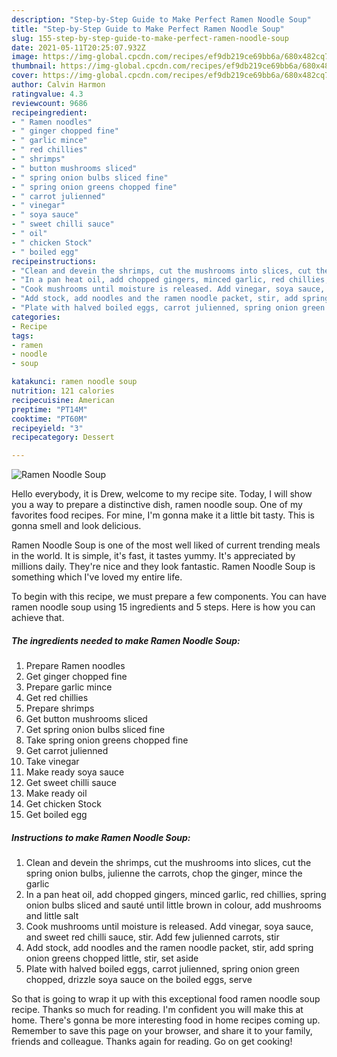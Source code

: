 ```yaml
---
description: "Step-by-Step Guide to Make Perfect Ramen Noodle Soup"
title: "Step-by-Step Guide to Make Perfect Ramen Noodle Soup"
slug: 155-step-by-step-guide-to-make-perfect-ramen-noodle-soup
date: 2021-05-11T20:25:07.932Z
image: https://img-global.cpcdn.com/recipes/ef9db219ce69bb6a/680x482cq70/ramen-noodle-soup-recipe-main-photo.jpg
thumbnail: https://img-global.cpcdn.com/recipes/ef9db219ce69bb6a/680x482cq70/ramen-noodle-soup-recipe-main-photo.jpg
cover: https://img-global.cpcdn.com/recipes/ef9db219ce69bb6a/680x482cq70/ramen-noodle-soup-recipe-main-photo.jpg
author: Calvin Harmon
ratingvalue: 4.3
reviewcount: 9686
recipeingredient:
- " Ramen noodles"
- " ginger chopped fine"
- " garlic mince"
- " red chillies"
- " shrimps"
- " button mushrooms sliced"
- " spring onion bulbs sliced fine"
- " spring onion greens chopped fine"
- " carrot julienned"
- " vinegar"
- " soya sauce"
- " sweet chilli sauce"
- " oil"
- " chicken Stock"
- " boiled egg"
recipeinstructions:
- "Clean and devein the shrimps, cut the mushrooms into slices, cut the spring onion bulbs, julienne the carrots, chop the ginger, mince the garlic"
- "In a pan heat oil, add chopped gingers, minced garlic, red chillies, spring onion bulbs sliced and sauté until little brown in colour, add mushrooms and little salt"
- "Cook mushrooms until moisture is released. Add vinegar, soya sauce, and sweet red chilli sauce, stir. Add few julienned carrots, stir"
- "Add stock, add noodles and the ramen noodle packet, stir, add spring onion greens chopped little, stir, set aside"
- "Plate with halved boiled eggs, carrot julienned, spring onion green chopped, drizzle soya sauce on the boiled eggs, serve"
categories:
- Recipe
tags:
- ramen
- noodle
- soup

katakunci: ramen noodle soup 
nutrition: 121 calories
recipecuisine: American
preptime: "PT14M"
cooktime: "PT60M"
recipeyield: "3"
recipecategory: Dessert

---
```



![Ramen Noodle Soup](https://img-global.cpcdn.com/recipes/ef9db219ce69bb6a/680x482cq70/ramen-noodle-soup-recipe-main-photo.jpg)

Hello everybody, it is Drew, welcome to my recipe site. Today, I will show you a way to prepare a distinctive dish, ramen noodle soup. One of my favorites food recipes. For mine, I'm gonna make it a little bit tasty. This is gonna smell and look delicious.



Ramen Noodle Soup is one of the most well liked of current trending meals in the world. It is simple, it's fast, it tastes yummy. It's appreciated by millions daily. They're nice and they look fantastic. Ramen Noodle Soup is something which I've loved my entire life.


To begin with this recipe, we must prepare a few components. You can have ramen noodle soup using 15 ingredients and 5 steps. Here is how you can achieve that.

<!--inarticleads1-->

##### The ingredients needed to make Ramen Noodle Soup:

1. Prepare  Ramen noodles
1. Get  ginger chopped fine
1. Prepare  garlic mince
1. Get  red chillies
1. Prepare  shrimps
1. Get  button mushrooms sliced
1. Get  spring onion bulbs sliced fine
1. Take  spring onion greens chopped fine
1. Get  carrot julienned
1. Take  vinegar
1. Make ready  soya sauce
1. Get  sweet chilli sauce
1. Make ready  oil
1. Get  chicken Stock
1. Get  boiled egg




<!--inarticleads2-->

##### Instructions to make Ramen Noodle Soup:

1. Clean and devein the shrimps, cut the mushrooms into slices, cut the spring onion bulbs, julienne the carrots, chop the ginger, mince the garlic
1. In a pan heat oil, add chopped gingers, minced garlic, red chillies, spring onion bulbs sliced and sauté until little brown in colour, add mushrooms and little salt
1. Cook mushrooms until moisture is released. Add vinegar, soya sauce, and sweet red chilli sauce, stir. Add few julienned carrots, stir
1. Add stock, add noodles and the ramen noodle packet, stir, add spring onion greens chopped little, stir, set aside
1. Plate with halved boiled eggs, carrot julienned, spring onion green chopped, drizzle soya sauce on the boiled eggs, serve




So that is going to wrap it up with this exceptional food ramen noodle soup recipe. Thanks so much for reading. I'm confident you will make this at home. There's gonna be more interesting food in home recipes coming up. Remember to save this page on your browser, and share it to your family, friends and colleague. Thanks again for reading. Go on get cooking!
